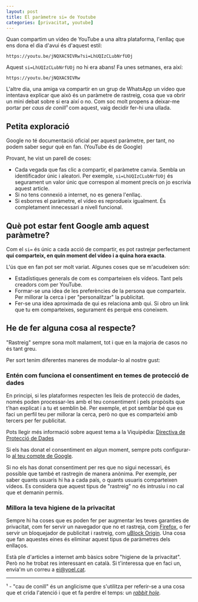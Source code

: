 ```yaml
---
layout: post
title: El paràmetre si= de Youtube
categories: [privacitat, youtube]
---
```

  
Quan compartim un vídeo de YouTube a una altra plataforma, l'enllaç que ens dona el dia d'avui és d'aquest estil:
```
https://youtu.be/jNQXAC9IVRw?si=LhUQIzCLubNrfUOj
```

Aquest `si=LhUQIzCLubNrfUOj` no hi era abans! Fa unes setmanes, era així:
```
https://youtu.be/jNQXAC9IVRw
```

 

L'altre dia, una amiga va compartir en un grup de WhatsApp un vídeo que intentava explicar que això és un paràmetre de rastreig, cosa que va obrir un mini debat sobre si era així o no. Com soc molt propens a deixar-me portar per *caus de conill¹* com aquest, vaig decidir fer-hi una ullada.
  
## Petita exploració

Google no té documentació oficial per aquest paràmetre, per tant, no podem saber segur què en fan. (YouTube és de Google) 

Provant, he vist un parell de coses:
- Cada vegada que fas clic a compartir, el paràmetre canvia. Sembla un identificador únic i aleatori. Per exemple, `si=LhUQIzCLubNrfUOj` és segurament un valor únic que correspon al moment precís on jo escrivia aquest article. 
- Si no tens connexió a internet, no es genera l'enllaç.
- Si esborres el paràmetre, el vídeo es reprodueix igualment. És completament innecessari a nivell funcional. 
  
## Què pot estar fent Google amb aquest paràmetre?

Com el `si=` és únic a cada acció de compartir, es pot rastrejar perfectament **qui comparteix, en quin moment del vídeo i a quina hora exacta**.

L'ús que en fan pot ser molt variat. Algunes coses que se m'acudeixen són:
- Estadístiques generals de com es comparteixen els vídeos. Tant pels creadors com per YouTube.
- Formar-se una idea de les preferències de la persona que comparteix. Per millorar la cerca i per "personalitzar" la publicitat.
- Fer-se una idea aproximada de qui es relaciona amb qui. Si obro un link que tu em comparteixes, segurament és perquè ens coneixem.
  
## He de fer alguna cosa al respecte?

"Rastreig" sempre sona molt malament, tot i que en la majoria de casos no és tant greu.

Per sort tenim diferentes maneres de modular-lo al nostre gust:

### Entén com funciona el consentiment en temes de protecció de dades

En principi, si les plataformes respecten les lleis de protecció de dades, només poden processar-les amb el teu consentiment i pels propòsits que t'han explicat i a tu et semblin bé. Per exemple, et pot semblar bé que es faci un perfil teu per millorar la cerca, però no que es comparteixi amb tercers per fer publicitat.
  
Pots llegir més informació sobre aquest tema a la Viquipèdia: [Directiva de Protecció de Dades](https://ca.wikipedia.org/wiki/Directiva_de_Protecci%C3%B3_de_Dades)
  
Si els has donat el consentiment en algun moment, sempre pots configurar-lo [al teu compte de Google](https://myaccount.google.com/data-and-privacy).
  
Si no els has donat consentiment per res que no sigui necessari, és possible que també et rastregin de manera anònima. Per exemple, per saber quants usuaris hi ha a cada país, o quants usuaris comparteixen vídeos. Es considera que aquest tipus de "rastreig" no és intrusiu i no cal que et demanin permís.
  
### Millora la teva higiene de la privacitat
  
Sempre hi ha coses que es poden fer per augmentar les teves garanties de privacitat, com fer servir un navegador que no et rastreja, com [Firefox](https://www.mozilla.org/ca/firefox/new/), o fer servir un bloquejador de publicitat i rastreig, com [uBlock Origin](https://ublockorigin.com/). Una cosa que fan aquestes eines és eliminar aquest tipus de paràmetres dels enllaços.
  
Està ple d'articles a internet amb bàsics sobre "higiene de la privacitat". Però no he trobat res interessant en català. Si t'interessa que en faci un, envia'm un correu a [ei@yoel.cat](mailto:ei@yoel.cat).
  
-----
  
¹ - "cau de conill" és un anglicisme que s'utilitza per referir-se a una cosa que et crida l'atenció i que et fa perdre el temps: un *[rabbit hole](https://www.dictionary.com/e/slang/rabbit-hole/).*
